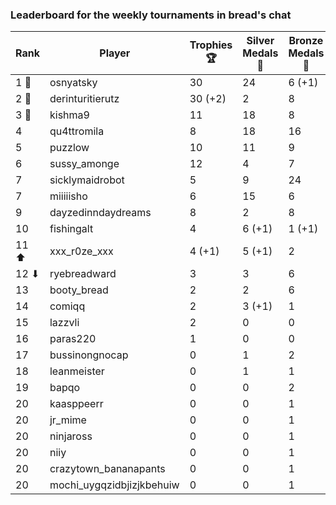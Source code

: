 ### Leaderboard for the weekly tournaments in bread's chat
| Rank | Player | Trophies 🏆 | Silver Medals 🥈 | Bronze Medals 🥉 | Points |
|------|--------|-------------|------------------|------------------|--------|
| 1 🥇 | osnyatsky | 30 | 24 | 6 (+1) | 117.0 |
| 2 🥈 | derinturitierutz | 30 (+2) | 2 | 8 | 96.0 |
| 3 🥉 | kishma9 | 11 | 18 | 8 | 55.0 |
| 4 | qu4ttromila | 8 | 18 | 16 | 50.0 |
| 5 | puzzlow | 10 | 11 | 9 | 45.5 |
| 6 | sussy_amonge | 12 | 4 | 7 | 43.5 |
| 7 | sicklymaidrobot | 5 | 9 | 24 | 36.0 |
| 7 | miiiiisho | 6 | 15 | 6 | 36.0 |
| 9 | dayzedinndaydreams | 8 | 2 | 8 | 30.0 |
| 10 | fishingalt | 4 | 6 (+1) | 1 (+1) | 18.5 |
| 11 ⬆| xxx_r0ze_xxx | 4 (+1) | 5 (+1) | 2 | 18.0 |
| 12 ⬇| ryebreadward | 3 | 3 | 6 | 15.0 |
| 13 | booty_bread | 2 | 2 | 6 | 11.0 |
| 14 | comiqq | 2 | 3 (+1) | 1 | 9.5 |
| 15 | lazzvli | 2 | 0 | 0 | 6.0 |
| 16 | paras220 | 1 | 0 | 0 | 3.0 |
| 17 | bussinongnocap | 0 | 1 | 2 | 2.0 |
| 18 | leanmeister | 0 | 1 | 1 | 1.5 |
| 19 | bapqo | 0 | 0 | 2 | 1.0 |
| 20 | kaasppeerr | 0 | 0 | 1 | 0.5 |
| 20 | jr_mime | 0 | 0 | 1 | 0.5 |
| 20 | ninjaross | 0 | 0 | 1 | 0.5 |
| 20 | niiy | 0 | 0 | 1 | 0.5 |
| 20 | crazytown_bananapants | 0 | 0 | 1 | 0.5 |
| 20 | mochi_uygqzidbjizjkbehuiw | 0 | 0 | 1 | 0.5 |
